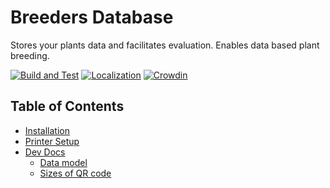 # Breeders Database
Stores your plants data and facilitates evaluation. Enables data based plant breeding.

[![Build and Test](https://github.com/cyrillbolliger/breedersDB/actions/workflows/tests.yml/badge.svg)](https://github.com/cyrillbolliger/breedersDB/actions/workflows/tests.yml)
[![Localization](https://github.com/cyrillbolliger/breedersDB/actions/workflows/l10n.yml/badge.svg)](https://github.com/cyrillbolliger/breedersDB/actions/workflows/l10n.yml)
[![Crowdin](https://badges.crowdin.net/breedersdb/localized.svg)](https://crowdin.com/project/breedersdb)

## Table of Contents
- [Installation](docs/dev-setup.md)
- [Printer Setup](docs/printer.md)
- [Dev Docs](docs/dev)
  - [Data model](docs/dev/db/model.pdf)
  - [Sizes of QR code](docs/dev/qr-code-size.md)
